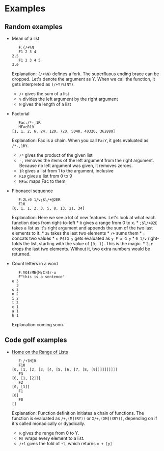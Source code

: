# Examples

## Random examples

* Mean of a list

    ```
       F:{/+%N
       F1 2 3 4
    2.5
       F1 2 3 4 5
    3.0
    ```
  
  Explanation: `{/+%N)` defines a fork. The superfluous ending brace can be dropped. Let's denote the argument as Y. When we call the function, it gets interpreted as `(/+Y)%(NY)`.
    * `/+` gives the sum of a list
    * `%` divides the left argument by the right argument
    * `N` gives the length of a list

* Factorial

    ```
       Fac:/*-,1R
       MFacR10
    [1, 1, 2, 6, 24, 120, 720, 5040, 40320, 362880]
    ```

  Explanation: Fac is a chain. When you call `FacY`, it gets evaluated as `/*-,1RY`.
    * `/*` gives the product of the given list
    * `-,` removes the items of the left argument from the right argument. Because no left argument was given, it removes zeroes.
    * `1R` gives a list from 1 to the argument, inclusive
    * `R10` gives a list from 0 to 9
    * `MFac` maps Fac to them

* Fibonacci sequence

    ```
       F:2Lr0 1/v;$l/+@2ER
       F10
    [0, 1, 1, 2, 3, 5, 8, 13, 21, 34]
    ```

    Explanation: Here we see a lot of new features. Let's look at what each function does from right-to-left
      * `R` gives a range from 0 to x.
      * `;$l/+@2E` takes a list as it's right argument and appends the sum of the two last elements to it.
        * `2E` takes the last two elements
        * `/+` sums them
        * `;` concats two values
        * `x F$lG y` gets evaluated as `y F x G y`
      * `0 1/v` right-folds the list, starting with the value of `[0, 1]`. This is the magic.
      * `2Lr` drops the last two elements. Without it, two extra numbers would be returned.

* Count letters in a word

    ```
       F:VO$rME{M;C)$r-u
       F"this is a sentence"
    e 3
      3
    s 3
    n 2
    i 2
    t 2
    c 1
    a 1
    h 1
    ```

    Explanation coming soon.

## Code golf examples

* [Home on the Range of Lists](http://codegolf.stackexchange.com/q/47351/20356)

    ```
       F:/+lM]R
       F10
    [0, [1, [2, [3, [4, [5, [6, [7, [8, [9]]]]]]]]]]
       F3
    [0, [1, [2]]]
       F2
    [0, [1]]
       F1
    [0]
       F0
    []
    ```

  Explanation: Function definition initiates a chain of functions. The function is evaluated as `/+,(M](RY))` or `X/+,(XM](XRY))`, depending on if it's called monadically or dyadically.
    * `R` gives the range from 0 to Y.
    * `M]` wraps every element to a list.
    * `/+l` gives the fold of `+l`, which returns `x + [y]`


